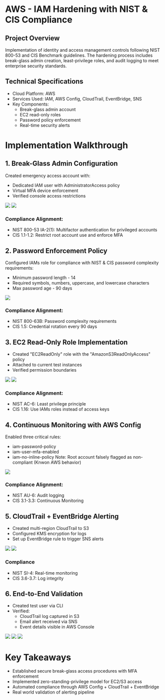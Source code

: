 # AWS - IAM Hardening with NIST & CIS Compliance

## Project Overview
Implementation of identity and access management controls following NIST 800-53 and CIS Benchmark guidelines. The hardening process includes break-glass admin creation, least-privilege roles, and audit logging to meet enterprise security standards.

## Technical Specifications
- Cloud Platform: AWS
- Services Used: IAM, AWS Config, CloudTrail, EventBridge, SNS
- Key Components:
  - Break-glass admin account
  - EC2 read-only roles
  - Password policy enforcement
  - Real-time security alerts

# Implementation Walkthrough
## 1. Break-Glass Admin Configuration
Created emergency access account with:
- Dedicated IAM user with AdministratorAccess policy
- Virtual MFA device enforcement
- Verified console access restrictions

![](https://github.com/ChadVanHalen/Tech-Portfolio/blob/main/projects/AWS%20VPC%20Hardening%20NIST%20CIS%20Compliance/images/Step%202/1%20-%20Create%20a%20breakglass%20user%2C%20assign%20built%20in%20admin%20access.png)
![](https://github.com/ChadVanHalen/Tech-Portfolio/blob/main/projects/AWS%20VPC%20Hardening%20NIST%20CIS%20Compliance/images/Step%202/3%20I%20set%20up%20a%20passkey%20through%20my%20host%20computer's%20sign%20in%20as%20the%20MFA%20for%20this%20admin%20account.png)

### Compliance Alignment:
- NIST 800-53 IA-2(1): Multifactor authentication for privileged accounts
- CIS 1.1-1.2: Restrict root account use and enforce MFA

## 2. Password Enforcement Policy
Configured IAMs role for compliance with NIST & CIS password complexity requirements:
- Minimum password length - 14
- Required symbols, numbers, uppercase, and lowercase characters
- Max password age - 90 days

![](https://github.com/ChadVanHalen/Tech-Portfolio/blob/main/projects/AWS%20VPC%20Hardening%20NIST%20CIS%20Compliance/images/Step%202/12IEST~1.PNG)

### Compliance Alignment:
- NIST 800-63B: Password complexity requirements
- CIS 1.5: Credential rotation every 90 days

## 3. EC2 Read-Only Role Implementation
- Created "EC2ReadOnly" role with the "AmazonS3ReadOnlyAccess" policy
- Attached to current test instances
- Verified permission boundaries

![](https://github.com/ChadVanHalen/Tech-Portfolio/blob/main/projects/AWS%20VPC%20Hardening%20NIST%20CIS%20Compliance/images/Step%202/5%20AWS%20EC2%20Read%20Only%20Account%20Created.png)
![](https://github.com/ChadVanHalen/Tech-Portfolio/blob/main/projects/AWS%20VPC%20Hardening%20NIST%20CIS%20Compliance/images/Step%202/6%20Attaching%20the%20preconfigured%20AWSS3ReadOnlyAccess%20permissions%20to%20it.png)

### Compliance Alignment:
- NIST AC-6: Least privilege principle
- CIS 1.16: Use IAMs roles instead of access keys

## 4. Continuous Monitoring with AWS Config
Enabled three critical rules:
- iam-password-policy
- iam-user-mfa-enabled
- iam-no-inline-policy
Note: Root account falsely flagged as non-compliant (Knwon AWS behavior)

![](https://github.com/ChadVanHalen/Tech-Portfolio/blob/main/projects/AWS%20VPC%20Hardening%20NIST%20CIS%20Compliance/images/Step%202/13%203%20IAMs%20compliance%20rules%20established%20within%20AWS%20Config.png)

### Compliance Alignment:
- NIST AU-6: Audit logging
- CIS 3.1-3.3: Continuous Monitoring

## 5. CloudTrail + EventBridge Alerting
- Created multi-region CloudTrail to S3
- Configured KMS encryption for logs
- Set up EventBridge rule to trigger SNS alerts

![](https://github.com/ChadVanHalen/Tech-Portfolio/blob/main/projects/AWS%20VPC%20Hardening%20NIST%20CIS%20Compliance/images/Step%202/14%20Created%20a%20CloudTrail%20monitor%20for%20changes%20within%20IAMs%2C%20being%20sent%20to%20my%20previously%20created%20S3%20bucket.png)
![](https://github.com/ChadVanHalen/Tech-Portfolio/blob/main/projects/AWS%20VPC%20Hardening%20NIST%20CIS%20Compliance/images/Step%202/16%20Create%20role%20within%20EventBridge%20to%20trigger%20the%20SNS%20email%20notification%20for%20IAMs%20changes.png)

### Compliance
- NIST SI-4: Real-time monitoring
- CIS 3.6-3.7: Log integrity

## 6. End-to-End Validation
- Created test user via CLI
- Verified:
  - CloudTrail log captured in S3
  - Email alert received via SNS
  - Event details visible in AWS Console

![](https://github.com/ChadVanHalen/Tech-Portfolio/blob/main/projects/AWS%20VPC%20Hardening%20NIST%20CIS%20Compliance/images/Step%202/17AFTE~1.PNG)
![](https://github.com/ChadVanHalen/Tech-Portfolio/blob/main/projects/AWS%20VPC%20Hardening%20NIST%20CIS%20Compliance/images/Step%202/18%20Email%20notification%20of%20log%20events.png)
![](https://github.com/ChadVanHalen/Tech-Portfolio/blob/main/projects/AWS%20VPC%20Hardening%20NIST%20CIS%20Compliance/images/Step%202/20%20Parsing%20the%20log%20I%20can%20see%20the%20CreateUser%20event%20was%20captured%20successfully.png)

# Key Takeaways
- Established secure break-glass access procedures with MFA enforcement
- Implemented zero-standing-privilege model for EC2/S3 access
- Automated compliance through AWS Config + CloudTrail + EventBridge
- Real world validation of alerting pipeline
